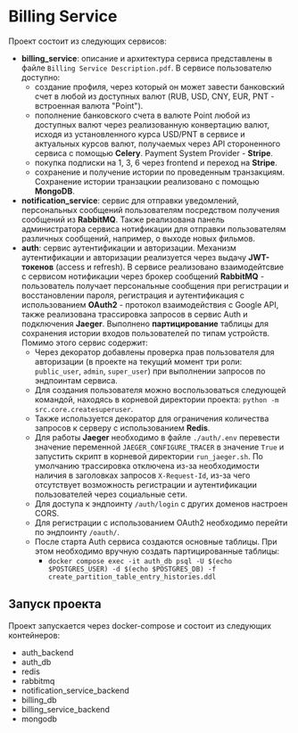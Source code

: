 # Billing Service

Проект состоит из следующих сервисов:
- **billing_service**: описание и архитектура сервиса представлены в файле `Billing Service Description.pdf`. В сервисе пользователю доступно:
    - создание профиля, через который он может завести банковский счет в любой из доступных валют (RUB, USD, CNY, EUR, PNT - встроенная валюта "Point").
    - пополнение банковского счета в валюте Point любой из доступных валют через реализованную конвертацию валют, исходя из установленного курса USD/PNT в сервисе и актуальных курсов валют, получаемых через API стороненного сервиса с помощью **Celery**. Payment System Provider -  **Stripe**.
    - покупка подписки на 1, 3, 6 через frontend и переход на **Stripe**.
    - сохранение и получение истории по проведенным транзакциям. Сохранение истории транзацкии реализовано с помощью **MongoDB**.
- **notification_service**: сервис для отправки уведомлений, персональных сообщений пользователям посредством получения сообщений из **RabbitMQ**. Также реализована панель администратора сервиса нотификации для отправки пользователям различных сообщений, например, о выходе новых фильмов.
- **auth**: сервис аутентификации и авторизации. Механизм аутентификации и авторизации реализуется через выдачу **JWT-токенов** (access и refresh). В сервисе реализовано взаимодейтсвие с сервисом нотификации через брокер сообщений **RabbitMQ** - пользователь получает персональные сообщения при регистрации и восстановлении пароля, регистрация и аутентификация с использованием **OAuth2** - протокол взаимодействия с Google API, также реализована трассировка запросов в сервис Auth и подключения **Jaeger**. Выполнено **партицирование** таблицы для сохранения истории входов пользователей по типам устройств.
Помимо этого сервис содержит:
    - Через декоратор добавлены проверка прав пользователя для авторизации (в проекте на текущий момент три роли: `public_user`, `admin`, `super_user`) при выполнении запросов по эндпоинтам сервиса.
    - Для создания пользователя можно воспользоватьcя следующей командой, находясь в корневой директории проекта: `python -m src.core.createsuperuser`.
    - Также используется декоратор для ограничения количества запросов к серверу с использованием **Redis**.
    - Для работы **Jaeger** необходимо в файле `./auth/.env` перевести значение переменной `JAEGER_CONFIGURE_TRACER` в значение `True` и запустить скрипт в корневой директории `run_jaeger.sh`. По умолчанию трассировка отключена из-за необходимости наличия в заголовках запросов `X-Request-Id`, из-за чего отсутствует возможность регистрации и аутентификации пользователей через социальные сети.
    - Для доступа к эндпоинту `/auth/login` с других доменов настроен CORS.
    - Для регистрации с использованием OAuth2 необходимо перейти по эндпоинту `/oauth/`.
    - После старта Auth сервиса создаются основные таблицы. При этом необходимо вручную создать партицированные таблицы:
        - `docker compose exec -it auth_db psql -U $(echo $POSTGRES_USER) -d $(echo $POSTGRES_DB) -f create_partition_table_entry_histories.ddl`

## Запуск проекта
Проект запускается через docker-compose и состоит из следующих контейнеров:
- auth_backend
- auth_db
- redis
- rabbitmq
- notification_service_backend
- billing_db
- billing_service_backend
- mongodb
